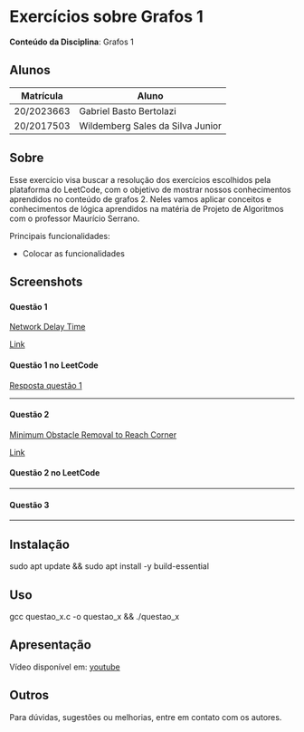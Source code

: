 
# Exercícios sobre Grafos 1

**Conteúdo da Disciplina**: Grafos 1<br>

## Alunos

|Matrícula | Aluno |
| -- | -- |
| 20/2023663 | Gabriel Basto Bertolazi |
| 20/2017503 | Wildemberg Sales da Silva Junior |

## Sobre

Esse exercício visa buscar a resolução dos exercícios escolhidos pela plataforma do LeetCode, com o objetivo de mostrar nossos conhecimentos aprendidos no conteúdo de grafos 2. Neles vamos aplicar conceitos e conhecimentos de lógica aprendidos na matéria de Projeto de Algoritmos com o professor Maurício Serrano.

Principais funcionalidades:
- Colocar as funcionalidades


## Screenshots

### 

#### Questão 1   

[Network Delay Time](/imgs/questao_1.png)

[Link](https://leetcode.com/problems/network-delay-time/description/?envType=problem-list-v2&envId=shortest-path)

#### Questão 1 no LeetCode  

[Resposta questão 1](/imgs/resp_questao1.png)

---

#### Questão 2   

[Minimum Obstacle Removal to Reach Corner](/imgs/questao_2.png)

[Link](https://leetcode.com/problems/minimum-obstacle-removal-to-reach-corner/description/?envType=problem-list-v2&envId=shortest-path)

#### Questão 2 no LeetCode  

---

#### Questão 3   



---

## Instalação

sudo apt update && sudo apt install -y build-essential

## Uso

gcc questao_x.c -o questao_x && ./questao_x

## Apresentação

Vídeo disponível em: [youtube]()

## Outros

Para dúvidas, sugestões ou melhorias, entre em contato com os autores.
